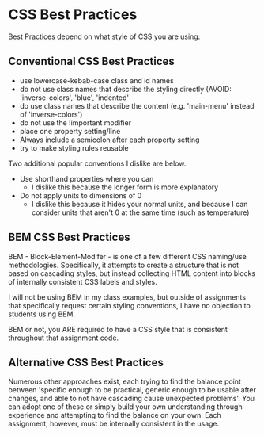 # CSS Best Practices

Best Practices depend on what style of CSS you are using:

## Conventional CSS Best Practices

* use lowercase-kebab-case class and id  names
* do not use class names that describe the styling directly (AVOID: 'inverse-colors', 'blue', 'indented'
* do use class names that describe the content (e.g. 'main-menu' instead of 'inverse-colors')
* do not use the !important modifier
* place one property setting/line
* Always include a semicolon after each property setting
* try to make styling rules reusable 

Two additional popular conventions I dislike are below.  
* Use shorthand properties where you can
  * I dislike this because the longer form is more explanatory
* Do not apply units to dimensions of 0
  * I dislike this because it hides your normal units, and because I can consider units that aren't 0 at the same time (such as temperature) 

## BEM CSS Best Practices

BEM - Block-Element-Modifer - is one of a few different CSS naming/use methodologies.  Specifically, it attempts to create a structure that is not based on cascading styles, but instead collecting HTML content into blocks of internally consistent CSS labels and styles.  

I will not be using BEM in my class examples, but outside of assignments that specifically request certain styling conventions, I have no objection to students using BEM.  

BEM or not, you ARE required to have a CSS style that is consistent throughout that assignment code.

## Alternative CSS Best Practices

Numerous other approaches exist, each trying to find the balance point between 'specific enough to be practical, generic enough to be usable after changes, and able to not have cascading cause unexpected problems'.  You can adopt one of these or simply build your own understanding through experience and attempting to find the balance on your own.  Each assignment, however, must be internally consistent in the usage.
